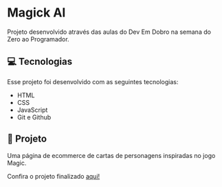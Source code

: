 # Magick AI

Projeto desenvolvido através das aulas do Dev Em Dobro na semana do Zero ao Programador.


## 💻 Tecnologias

Esse projeto foi desenvolvido com as seguintes tecnologias:

- HTML
- CSS
- JavaScript
- Git e Github
## 📖 Projeto

Uma página de ecommerce de cartas de personagens inspiradas no jogo Magic.

Confira o projeto finalizado [aqui!](https://MariaEduarda907.github.io/projeto-magickai)
